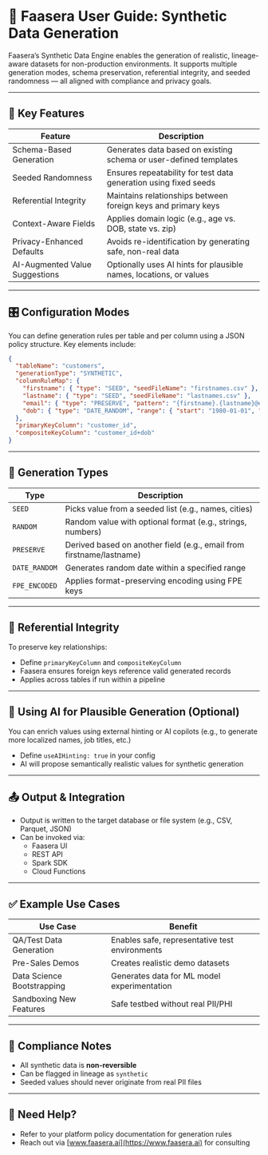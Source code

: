 # 🚀 Faasera User Guide: Synthetic Data Generation

Faasera’s Synthetic Data Engine enables the generation of realistic, lineage-aware datasets for non-production environments. It supports multiple generation modes, schema preservation, referential integrity, and seeded randomness — all aligned with compliance and privacy goals.

---

## 🔧 Key Features

| Feature                         | Description                                                                 |
|----------------------------------|-----------------------------------------------------------------------------|
| Schema-Based Generation         | Generates data based on existing schema or user-defined templates          |
| Seeded Randomness               | Ensures repeatability for test data generation using fixed seeds           |
| Referential Integrity           | Maintains relationships between foreign keys and primary keys              |
| Context-Aware Fields            | Applies domain logic (e.g., age vs. DOB, state vs. zip)                     |
| Privacy-Enhanced Defaults       | Avoids re-identification by generating safe, non-real data                 |
| AI-Augmented Value Suggestions  | Optionally uses AI hints for plausible names, locations, or values         |

---

## 🎛️ Configuration Modes

You can define generation rules per table and per column using a JSON policy structure. Key elements include:

```json
{
  "tableName": "customers",
  "generationType": "SYNTHETIC",
  "columnRuleMap": {
    "firstname": { "type": "SEED", "seedFileName": "firstnames.csv" },
    "lastname": { "type": "SEED", "seedFileName": "lastnames.csv" },
    "email": { "type": "PRESERVE", "pattern": "{firstname}.{lastname}@example.com" },
    "dob": { "type": "DATE_RANDOM", "range": { "start": "1980-01-01", "end": "2000-12-31" } }
  },
  "primaryKeyColumn": "customer_id",
  "compositeKeyColumn": "customer_id+dob"
}
```

---

## 🧬 Generation Types

| Type           | Description                                                           |
|----------------|-----------------------------------------------------------------------|
| `SEED`         | Picks value from a seeded list (e.g., names, cities)                  |
| `RANDOM`       | Random value with optional format (e.g., strings, numbers)            |
| `PRESERVE`     | Derived based on another field (e.g., email from firstname/lastname)  |
| `DATE_RANDOM`  | Generates random date within a specified range                        |
| `FPE_ENCODED`  | Applies format-preserving encoding using FPE keys                     |

---

## 🔗 Referential Integrity

To preserve key relationships:

- Define `primaryKeyColumn` and `compositeKeyColumn`
- Faasera ensures foreign keys reference valid generated records
- Applies across tables if run within a pipeline

---

## 🧠 Using AI for Plausible Generation (Optional)

You can enrich values using external hinting or AI copilots (e.g., to generate more localized names, job titles, etc.)

- Define `useAIHinting: true` in your config
- AI will propose semantically realistic values for synthetic generation

---

## 📤 Output & Integration

- Output is written to the target database or file system (e.g., CSV, Parquet, JSON)
- Can be invoked via:
  - Faasera UI
  - REST API
  - Spark SDK
  - Cloud Functions

---

## ✅ Example Use Cases

| Use Case                        | Benefit                                      |
|----------------------------------|----------------------------------------------|
| QA/Test Data Generation         | Enables safe, representative test environments |
| Pre-Sales Demos                 | Creates realistic demo datasets               |
| Data Science Bootstrapping      | Generates data for ML model experimentation   |
| Sandboxing New Features         | Safe testbed without real PII/PHI             |

---

## 🚨 Compliance Notes

- All synthetic data is **non-reversible**
- Can be flagged in lineage as `synthetic`
- Seeded values should never originate from real PII files

---

## 📘 Need Help?

- Refer to your platform policy documentation for generation rules
- Reach out via [www.faasera.ai](https://www.faasera.ai) for consulting